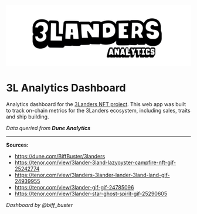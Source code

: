 ![3landers_Analytics](https://github.com/biffbuster/3L-Analytics-Dashboard/blob/main/assets/images/3l_logo.png)

# 3L Analytics Dashboard

Analytics dashboard for the [3Landers NFT project](https://3landersnft.com/). This web app was built to track on-chain metrics for the 3Landers ecosystem, including sales, traits and ship building.

*Data queried from **Dune Analytics***

____________

**Sources:**

- https://dune.com/BiffBuster/3landers 
- https://tenor.com/view/3lander-3land-lazyoyster-campfire-nft-gif-25242774
- https://tenor.com/view/3landers-3lander-lander-3land-land-gif-24939955
- https://tenor.com/view/3lander-gif-gif-24785096
- https://tenor.com/view/3lander-star-ghost-spirit-gif-25290605

*Dashboard by @biff_buster*
